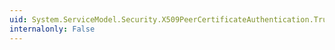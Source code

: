 ```yaml
---
uid: System.ServiceModel.Security.X509PeerCertificateAuthentication.TrustedStoreLocation
internalonly: False
---
```

